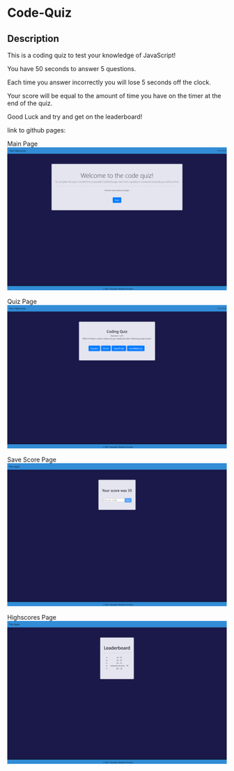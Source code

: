 # Code-Quiz

## Description

This is a coding quiz to test your knowledge of JavaScript!

You have 50 seconds to answer 5 questions.

Each time you answer incorrectly you will lose 5 seconds off the clock.

Your score will be equal to the amount of time you have on the timer at the end of the quiz.

Good Luck and try and get on the leaderboard!

<!-- screenshot of website here -->

link to github pages: 

Main Page
<img src="./images/Main.png">

Quiz Page
<img src="./images/Quiz.png">

Save Score Page
<img src="./images/your-score.png">

Highscores Page
<img src="./images/highscore.png">
